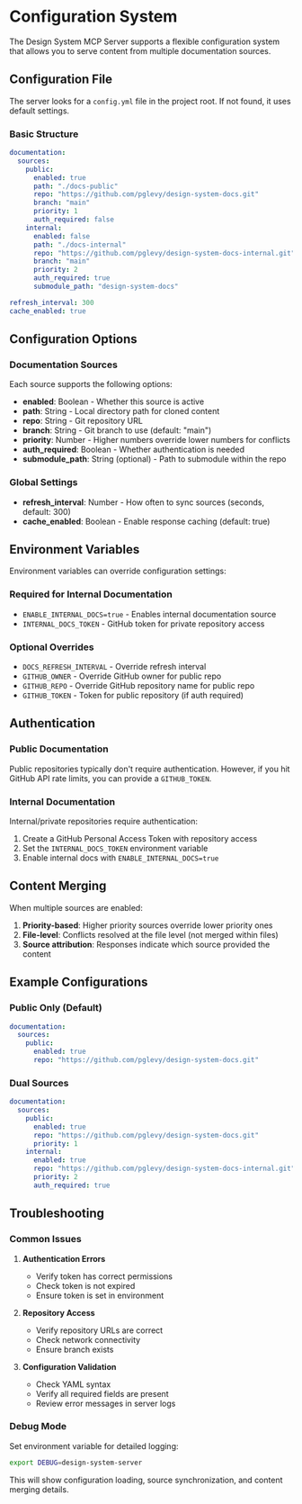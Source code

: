 # Configuration System

The Design System MCP Server supports a flexible configuration system that allows you to serve content from multiple documentation sources.

## Configuration File

The server looks for a `config.yml` file in the project root. If not found, it uses default settings.

### Basic Structure

```yaml
documentation:
  sources:
    public:
      enabled: true
      path: "./docs-public"
      repo: "https://github.com/pglevy/design-system-docs.git"
      branch: "main"
      priority: 1
      auth_required: false
    internal:
      enabled: false
      path: "./docs-internal"
      repo: "https://github.com/pglevy/design-system-docs-internal.git"
      branch: "main"
      priority: 2
      auth_required: true
      submodule_path: "design-system-docs"

refresh_interval: 300
cache_enabled: true
```

## Configuration Options

### Documentation Sources

Each source supports the following options:

- **enabled**: Boolean - Whether this source is active
- **path**: String - Local directory path for cloned content
- **repo**: String - Git repository URL
- **branch**: String - Git branch to use (default: "main")
- **priority**: Number - Higher numbers override lower numbers for conflicts
- **auth_required**: Boolean - Whether authentication is needed
- **submodule_path**: String (optional) - Path to submodule within the repo

### Global Settings

- **refresh_interval**: Number - How often to sync sources (seconds, default: 300)
- **cache_enabled**: Boolean - Enable response caching (default: true)

## Environment Variables

Environment variables can override configuration settings:

### Required for Internal Documentation

- `ENABLE_INTERNAL_DOCS=true` - Enables internal documentation source
- `INTERNAL_DOCS_TOKEN` - GitHub token for private repository access

### Optional Overrides

- `DOCS_REFRESH_INTERVAL` - Override refresh interval
- `GITHUB_OWNER` - Override GitHub owner for public repo
- `GITHUB_REPO` - Override GitHub repository name for public repo
- `GITHUB_TOKEN` - Token for public repository (if auth required)

## Authentication

### Public Documentation

Public repositories typically don't require authentication. However, if you hit GitHub API rate limits, you can provide a `GITHUB_TOKEN`.

### Internal Documentation

Internal/private repositories require authentication:

1. Create a GitHub Personal Access Token with repository access
2. Set the `INTERNAL_DOCS_TOKEN` environment variable
3. Enable internal docs with `ENABLE_INTERNAL_DOCS=true`

## Content Merging

When multiple sources are enabled:

1. **Priority-based**: Higher priority sources override lower priority ones
2. **File-level**: Conflicts resolved at the file level (not merged within files)
3. **Source attribution**: Responses indicate which source provided the content

## Example Configurations

### Public Only (Default)

```yaml
documentation:
  sources:
    public:
      enabled: true
      repo: "https://github.com/pglevy/design-system-docs.git"
```

### Dual Sources

```yaml
documentation:
  sources:
    public:
      enabled: true
      repo: "https://github.com/pglevy/design-system-docs.git"
      priority: 1
    internal:
      enabled: true
      repo: "https://github.com/pglevy/design-system-docs-internal.git"
      priority: 2
      auth_required: true
```

## Troubleshooting

### Common Issues

1. **Authentication Errors**
   - Verify token has correct permissions
   - Check token is not expired
   - Ensure token is set in environment

2. **Repository Access**
   - Verify repository URLs are correct
   - Check network connectivity
   - Ensure branch exists

3. **Configuration Validation**
   - Check YAML syntax
   - Verify all required fields are present
   - Review error messages in server logs

### Debug Mode

Set environment variable for detailed logging:
```bash
export DEBUG=design-system-server
```

This will show configuration loading, source synchronization, and content merging details.